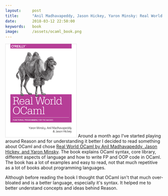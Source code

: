 ```yaml
---
layout:     post
title:      "Anil Madhavapeddy, Jason Hickey, Yaron Minsky: Real World OCaml"
date:       2018-03-12 22:50:00
keywords:   book
image:      /assets/ocaml_book.png
---
```


![book cover white](/assets/ocaml_book.png) Around a month ago I've started playing around
Reason and for understanding it better I decided to read something about OCaml
and chose [Real World OCaml by Anil Madhavapeddy, Jason Hickey, and Yaron Minsky](https://realworldocaml.org/).
The book explains OCaml syntax, core library, different aspects of language and how to write
FP and OOP code in OCaml. The book has a lot of examples and easy to read, not that much
repetitive as a lot of books about programming languages.
 
Although before reading the book I thought that OCaml isn't that much over-bloated and
is a better language, especially it's syntax. It helped me to better understand
concepts and ideas behind Reason.
